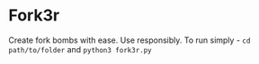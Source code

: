 # Fork3r
Create fork bombs with ease. Use responsibly. To run simply - `cd path/to/folder` and `python3 fork3r.py`
